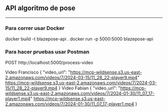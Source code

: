 ## API algoritmo de pose
---
### Para correr usar Docker

docker build -t blazepose-api .
docker run -p 5000:5000 blazepose-api

### Para hacer pruebas usar Postman

POST http://localhost:5000/process-video

Video Francisco {
    "video_url": "https://mcp-wildsense.s3.us-east-2.amazonaws.com/videos/7/2024-03-15/11_28_22-player9.mp4"
    https://mcp-wildsense.s3.us-east-2.amazonaws.com/videos/7/2024-03-15/11_28_22-player9.mp4
}
Video Fabian {
    "video_url": "https://mcp-wildsense.s3.us-east-2.amazonaws.com/videos/7/2024-01-30/11_07_17-player1.mp4"
    https://mcp-wildsense.s3.us-east-2.amazonaws.com/videos/7/2024-01-30/11_07_17-player1.mp4
}